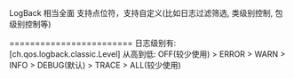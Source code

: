 LogBack 相当全面
支持点位符，支持自定义(比如日志过滤筛选, 类级别控制, 包级别控制等)

========================
日志级别有:
[ch.qos.logback.classic.Level]
从高到低: OFF(较少使用) > ERROR > WARN > INFO > DEBUG(默认) > TRACE > ALL(较少使用)